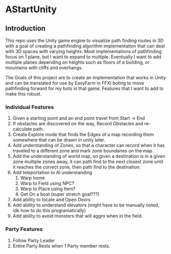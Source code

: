 # AStartUnity


## Introduction

This repo uses the Unity game engine to visualize path finding routes in 3D with a goal of creating a pathfinding algorithm implementation that can deal with 3D spaces with varying heights. Most implementations of pathfinding focus on 1 plane, but I want to expand to multiple. Eventually I want to add multiple planes depending on heights such as floors of a building, or mountains with cliffs and overhangs.

The Goals of this project are to create an implementation that works in Unity and can be translated for use by EasyFarm in FFXI boting to move pathfinding forward for my bots in that game. Features that I want to add to make this robust.

### Individual Features

1. Given a starting point and an end point travel from Start -> End
1. If obstacles are discovered on the way, Record Obstacles and re-calculate path.
1. Create Explore mode that finds the Edges of a map recording them somewhere that can be drawn in unity later.
1. Add understanding of Zones, so that a character can record when it has traveled to a different zone and mark zone boundaries on the map.
1. Add the understanding of world map, so given a destination is in a given zone multiple zones away, it can path find to the next closest zone until it reaches the correct zone, then path find to the destination.
1. Add teleportation to AI understanding
    1. Warp home
    1. Warp to Field using NPC?
    1. Warp to Place using Item?
    1. Get On a boat (super stretch goal???)
1. Add ability to locate and Open Doors
1. Add ability to understand elevators (might have to be manually noted, idk how to do this programatically)
1. Add ability to avoid monsters that will aggro when in the field.

### Party Features

1. Follow Party Leader
1. Entire Party Rests when 1 Party member rests.